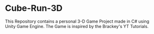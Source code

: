 # Cube-Run-3D
 This Repository contains a personal 3-D Game Project made in C# using Unity Game Engine. The Game is inspired by the Brackey's YT Tutorials.
